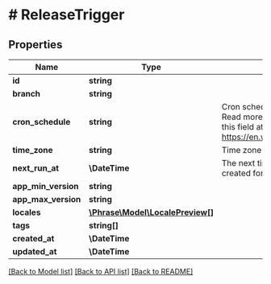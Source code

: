 # # ReleaseTrigger

## Properties

Name | Type | Description | Notes
------------ | ------------- | ------------- | -------------
**id** | **string** |  | [optional] 
**branch** | **string** |  | [optional] 
**cron_schedule** | **string** | Cron schedule for the scheduler. Read more about the format of this field at https://en.wikipedia.org/wiki/Cron | [optional] 
**time_zone** | **string** | Time zone for the scheduler | [optional] 
**next_run_at** | **\DateTime** | The next time a release will be created for this trigger | [optional] 
**app_min_version** | **string** |  | [optional] 
**app_max_version** | **string** |  | [optional] 
**locales** | [**\Phrase\Model\LocalePreview[]**](LocalePreview.md) |  | [optional] 
**tags** | **string[]** |  | [optional] 
**created_at** | **\DateTime** |  | [optional] 
**updated_at** | **\DateTime** |  | [optional] 

[[Back to Model list]](../../README.md#documentation-for-models) [[Back to API list]](../../README.md#documentation-for-api-endpoints) [[Back to README]](../../README.md)


